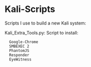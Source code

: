 Kali-Scripts
============

Scripts I use to build a new Kali system:

Kali_Extra_Tools.py:
    Script to install:

      Google-Chrome
      SMBEXEC 2
      PhantomJS
      Responder
      EyeWitness
